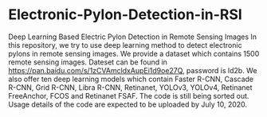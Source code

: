 # Electronic-Pylon-Detection-in-RSI
Deep Learning Based Electric Pylon Detection in Remote Sensing Images
In this repository, we try to use deep learning method to detect electronic pylons in remote sensing images. We provide a dataset which contains 1500 remote sensing images. Dateset can be found in https://pan.baidu.com/s/1zCVAmcldxAupEi1d9oe27Q, password is ld2b.
We also offer ten deep learning models which contain Faster R-CNN, Cascade R-CNN, Grid R-CNN, Libra R-CNN, Retinanet, YOLOv3, YOLOv4, Retinanet FreeAnchor, FCOS and Retinanet FSAF.
The code is still being sorted out. Usage details of the code are expected to be uploaded by July 10, 2020.
